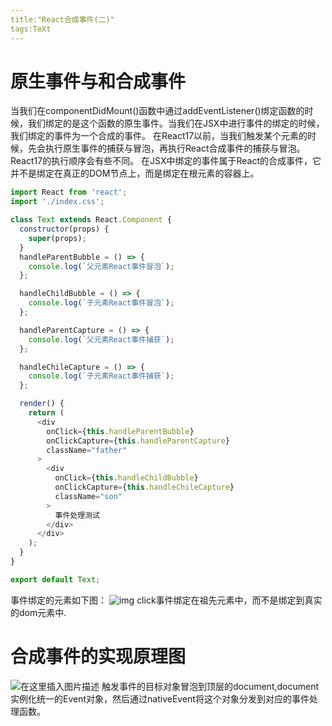 ```yaml
---
title:"React合成事件(二)"
tags:TeXt
---
```


# 原生事件与和合成事件
当我们在componentDidMount()函数中通过addEventListener()绑定函数的时候，我们绑定的是这个函数的原生事件。当我们在JSX中进行事件的绑定的时候，我们绑定的事件为一个合成的事件。
在React17以前，当我们触发某个元素的时候，先会执行原生事件的捕获与冒泡，再执行React合成事件的捕获与冒泡。React17的执行顺序会有些不同。
在JSX中绑定的事件属于React的合成事件，它并不是绑定在真正的DOM节点上，而是绑定在根元素的容器上。

```javascript
import React from 'react';
import './index.css';

class Text extends React.Component {
  constructor(props) {
    super(props);
  }
  handleParentBubble = () => {
    console.log(`父元素React事件冒泡`);
  };

  handleChildBubble = () => {
    console.log(`子元素React事件冒泡`);
  };

  handleParentCapture = () => {
    console.log(`父元素React事件捕获`);
  };

  handleChileCapture = () => {
    console.log(`子元素React事件捕获`);
  };

  render() {
    return (
      <div
        onClick={this.handleParentBubble}
        onClickCapture={this.handleParentCapture}
        className="father"
      >
        <div
          onClick={this.handleChildBubble}
          onClickCapture={this.handleChileCapture}
          className="son"
        >
          事件处理测试
        </div>
      </div>
    );
  }
}

export default Text;
```
事件绑定的元素如下图：
 ![img](https://img-blog.csdnimg.cn/10d3aee627034f78a0258a399ae3d9ab.png) 
click事件绑定在祖先元素中，而不是绑定到真实的dom元素中.

# 合成事件的实现原理图
![在这里插入图片描述](https://img-blog.csdnimg.cn/10d3aee627034f78a0258a399ae3d9ab.png)
触发事件的目标对象冒泡到顶层的document,document实例化统一的Event对象，然后通过nativeEvent将这个对象分发到对应的事件处理函数。